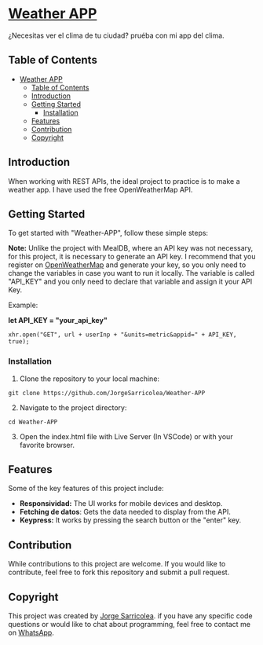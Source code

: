 # [Weather APP](https://wtrapp.netlify.app)

¿Necesitas ver el clima de tu ciudad? pruéba con mi app del clima.

## Table of Contents

- [Weather APP](#weather-app)
  - [Table of Contents](#table-of-contents)
  - [Introduction](#introduction)
  - [Getting Started](#getting-started)
    - [Installation](#installation)
  - [Features](#features)
  - [Contribution](#contribution)
  - [Copyright](#copyright)

## Introduction

When working with REST APIs, the ideal project to practice is to make a weather app. I have used the free OpenWeatherMap API.

## Getting Started

To get started with "Weather-APP", follow these simple steps:

**Note:** Unlike the project with MealDB, where an API key was not necessary, for this project, it is necessary to generate an API key. I recommend that you register on [OpenWeatherMap](https://openweathermap.org/api) and generate your key, so you only need to change the variables in case you want to run it locally. The variable is called "API_KEY" and you only need to declare that variable and assign it your API Key.

Example:

**let API_KEY = "your_api_key"**

```
xhr.open("GET", url + userInp + "&units=metric&appid=" + API_KEY, true);
```

### Installation

1. Clone the repository to your local machine:

```
git clone https://github.com/JorgeSarricolea/Weather-APP
```

2. Navigate to the project directory:

```
cd Weather-APP
```

3. Open the index.html file with Live Server (In VSCode) or with your favorite browser.

## Features

Some of the key features of this project include:

- **Responsividad:** The UI works for mobile devices and desktop.
- **Fetching de datos**: Gets the data needed to display from the API.
- **Keypress:** It works by pressing the search button or the "enter" key.

## Contribution

While contributions to this project are welcome. If you would like to contribute, feel free to fork this repository and submit a pull request.

## Copyright

This project was created by [Jorge Sarricolea](https://jorgesarricolea.com). if you have any specific code questions or would like to chat about programming, feel free to contact me on [WhatsApp](https://wa.me/529381095593).
